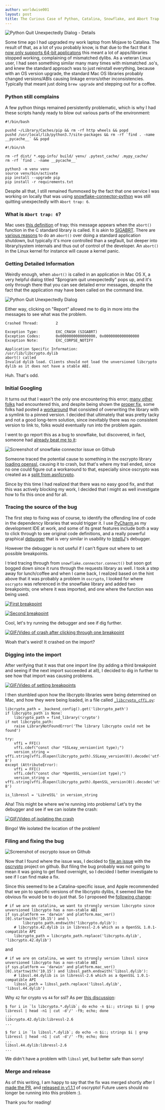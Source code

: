 ```yaml
---
author: worldwise001
layout: post
title: The Curious Case of Python, Catalina, Snowflake, and Abort Trap 6
---
```


![Python Quit Unexpectedly Dialog - Details](/images/2020-01-04-python-abort-trap-6/abort-trap-6.png)

Some time ago I had upgraded my work laptop from Mojave to Catalina. The result of that, as a lot of you probably know, is that due to the fact that it [now only supports 64-bit applicatons](https://en.wikipedia.org/wiki/MacOS_Catalina) this meant a lot of apps/libraries stopped working, complaining of mismatched dylibs. As a veteran Linux user, I had seen something similar many many times with mismatched .so's, and knew the standard approach was to just reinstall everything, because with an OS version upgrade, the standard Mac OS libraries probably changed versions/ABIs causing linkage errors/other inconsistencies. Typically that meant just doing `brew upgrade` and stepping out for a coffee.

### Python still complains

A few python things remained persistently problematic, which is why I had these scripts handy ready to blow out various parts of the environment:

```
#!/bin/bash

pushd ~/Library/Caches/pip && rm -rf http wheels && popd
pushd /usr/local/lib/python3.7/site-packages && rm -rf `find . -name __pycache__` && popd
```

```
#!/bin/sh

rm -rf dist/ *.egg-info/ build/ venv/ .pytest_cache/ .mypy_cache/
rm -rf `find . -name __pycache__`

python3 -m venv venv
source venv/bin/activate
pip install --upgrade pip
pip install -r requirements.txt
```

Despite all that, I still remained flummoxed by the fact that one service I was working on locally that was using [snowflake-connector-python](https://github.com/snowflakedb/snowflake-connector-python) was still quitting unexpectedly with `Abort trap: 6`.

### What is `Abort trap: 6`?

Mac uses [this definition](https://en.wikipedia.org/wiki/Trap_%28computing%29) of trap; this message appears when the `abort()` function in the C standard library is called. It is akin to [SIGABRT](https://en.wikipedia.org/wiki/Signal_%28IPC%29). There are [various reasons](https://en.wikipedia.org/wiki/Abort_%28computing%29) to do an `abort()` over doing a standard application shutdown, but typically it's more controlled than a segfault, but deeper into library/system internals and thus out of control of the developer. An `abort()` in the Linux kernel for instance will cause a kernel panic.

### Getting Detailed Information

Weirdly enough, when `abort()` is called in an application in Mac OS X, a very helpful dialog titled "$program quit unexpectedly" pops up, and it's only through there that you can see detailed error messages, despite the fact that the application may have been called on the command line.

![Python Quit Unexpectedly Dialog](/images/2020-01-04-python-abort-trap-6/python-quit-unexpectedly.png)

Either way, clicking on "Report" allowed me to dig in more into the messages to see what was the problem.

```
Crashed Thread:        2

Exception Type:        EXC_CRASH (SIGABRT)
Exception Codes:       0x0000000000000000, 0x0000000000000000
Exception Note:        EXC_CORPSE_NOTIFY

Application Specific Information:
/usr/lib/libcrypto.dylib
abort() called
Invalid dylib load. Clients should not load the unversioned libcrypto dylib as it does not have a stable ABI.
```

Huh. That's odd.

### Initial Googling

It turns out that I wasn't the only one encountering this error; [many other folks](https://forums.developer.apple.com/thread/119429) had encountered this, and despite being shown the [proper fix](https://forums.developer.apple.com/thread/119429#380112), some folks had posted a [workaround](https://forums.developer.apple.com/thread/119429#386843) that consisted of overwriting the library with a symlink to a pinned version. I decided that ultimately that was pretty tacky and not a good long-term solution, since inevitably there was no consistent version to link to, folks would eventually run into the problem again.

I went to go report this as a bug to snowflake, but discovered, in fact, someone had [already beat me to it](https://github.com/snowflakedb/snowflake-connector-python/issues/235):

![Screenshot of snowflake connector issue on Github](/images/2020-01-04-python-abort-trap-6/github-issue.png)

Someone traced the potential cause to something in the oscrypto library [loading openssl](https://github.com/snowflakedb/snowflake-connector-python/issues/235#issuecomment-554058505), causing it to crash, but that's where my trail ended, since no one could figure out a workaround to that, especially since oscrypto was created as a [split from asn1crypto](https://github.com/wbond/asn1crypto/blob/master/changelog.md#100).

Since by this time I had realized that there was no easy good fix, and that this was actively blocking my work, I decided that I might as well investigate how to fix this once and for all.

### Tracing the source of the bug

The first step to fixing was of course, to identify the offending line of code in the dependency libraries that would trigger it. I use [PyCharm ](https://www.jetbrains.com/pycharm/) as my development IDE at work, and some of its great features include both a way to click through to see original code definitions, and a really powerful graphical [debugger](https://en.wikipedia.org/wiki/Debugger) that is very similar in usability to [IntelliJ](https://www.jetbrains.com/idea/)'s debugger.

However the debugger is not useful if I can't figure out where to set possible breakpoints.

I tried tracing through from `snowflake.connector.connect()` but soon got bogged down since it runs through the requests library as well. I took a step away for lunch/coffee and when I came back, I realized based on the hint above that it was probably a problem in `oscrypto`, I looked for where `oscrypto` was referenced in the snowflake library and added two breakpoints; one where it was imported, and one where the function was being used.

[![First breakpoint](/images/2020-01-04-python-abort-trap-6/breakpoint-1.png)](https://github.com/snowflakedb/snowflake-connector-python/blob/f2f3f998f04666ed5e3bf2e0067856c459cc47c4/ocsp_asn1crypto.py#L20)

[![Second breakpoint](/images/2020-01-04-python-abort-trap-6/breakpoint-2.png)](https://github.com/snowflakedb/snowflake-connector-python/blob/f2f3f998f04666ed5e3bf2e0067856c459cc47c4/ocsp_asn1crypto.py#L317)

Cool, let's try running the debugger and see if dig further.

[![GIF/Video of crash after clicking through one breakpoint](/images/2020-01-04-python-abort-trap-6/early-crash.gif)](/images/2020-01-04-python-abort-trap-6/early-crash.mov)

Woah that's weird! It crashed on the import?

### Digging into the import

After verifying that it was that one import line (by adding a third breakpoint and seeing if the next import succeeded at all), I decided to dig in further to see how that import was causing problems.

[![GIF/Video of setting breakpoints](/images/2020-01-04-python-abort-trap-6/add-breakpoints.gif)](/images/2020-01-04-python-abort-trap-6/add-breakpoints.mov)

I then stumbled upon how the libcrypto libraries were being determined on Mac, and how they were being loaded, in a file called [`_libcrypto_cffi.py`](https://github.com/wbond/oscrypto/blob/a9f577499244e8c8645065be0f495de77447f0cd/oscrypto/_openssl/_libcrypto_cffi.py#L25):

```
libcrypto_path = _backend_config().get('libcrypto_path')
if libcrypto_path is None:
    libcrypto_path = find_library('crypto')
if not libcrypto_path:
    raise LibraryNotFoundError('The library libcrypto could not be found')

try:
    vffi = FFI()
    vffi.cdef("const char *SSLeay_version(int type);")
    version_string = vffi.string(vffi.dlopen(libcrypto_path).SSLeay_version(0)).decode('utf-8')
except (AttributeError):
    vffi = FFI()
    vffi.cdef("const char *OpenSSL_version(int type);")
    version_string = vffi.string(vffi.dlopen(libcrypto_path).OpenSSL_version(0)).decode('utf-8')

is_libressl = 'LibreSSL' in version_string
```

Aha! This might be where we're running into problems! Let's try the debugger and see if we can isolate the crash:

[![GIF/Video of isolating the crash](/images/2020-01-04-python-abort-trap-6/late-crash.gif)](/images/2020-01-04-python-abort-trap-6/late-crash.mov)

Bingo! We isolated the location of the problem!

### Filing and fixing the bug

![Screenshot of oscrypto issue on Github](/images/2020-01-04-python-abort-trap-6/github-issue-2.png)

Now that I found where the issue was, I decided to [file an issue](https://github.com/wbond/oscrypto/issues/35) with the [oscrypto](https://github.com/wbond/oscrypto) project on github. But filing the bug probably was not going to mean it was going to get fixed overnight, so I decided I better investigate to see if I can find make a fix.

Since this seemed to be a Catalina-specific issue, and Apple recommended that we pin to specific versions of the libcrypto dylibs, it seemed like the obvious fix would be to do just that. So I proposed the [following change](https://github.com/wbond/oscrypto/pull/36/files):

```
# if we are on catalina, we want to strongly version libcrypto since unversioned libcrypto has a non-stable ABI
if sys.platform == 'darwin' and platform.mac_ver()[0].startswith('10.15') and \
        libcrypto_path.endswith('libcrypto.dylib'):
    # libcrypto.42.dylib is in libressl-2.6 which as a OpenSSL 1.0.1-compatible API
    libcrypto_path = libcrypto_path.replace('libcrypto.dylib', 'libcrypto.42.dylib')
```

and

```
# if we are on catalina, we want to strongly version libssl since unversioned libcrypto has a non-stable ABI
if sys.platform == 'darwin' and platform.mac_ver()[0].startswith('10.15') and libssl_path.endswith('libssl.dylib'):
    # libssl.44.dylib is in libressl-2.6 which as a OpenSSL 1.0.1-compatible API
    libssl_path = libssl_path.replace('libssl.dylib', 'libssl.44.dylib')
```

Why `42` for crypto vs `44` for ssl? As per [this discussion](https://github.com/wbond/oscrypto/issues/35#issuecomment-556870568):

```
$ for i in `ls libcrypto.*.dylib`; do echo -n $i:; strings $i | grep libressl | head -n1 | cut -d'/' -f9; echo; done
...
libcrypto.42.dylib:libressl-2.6
...
```

```
$ for i in `ls libssl.*.dylib`; do echo -n $i:; strings $i | grep libressl | head -n1 | cut -d'/' -f9; echo; done
...
libssl.44.dylib:libressl-2.6
...
```

We didn't have a problem with `libssl` yet, but better safe than sorry!

### Merge and release

As of this writing, I am happy to say that the fix was merged shortly after I [made the PR](https://github.com/wbond/oscrypto/issues/35), and [released in v1.1.1](https://github.com/wbond/oscrypto/issues/35#issuecomment-570789336) of oscrypto! Future users should no longer be running into this problem :).

Thank you for reading!
